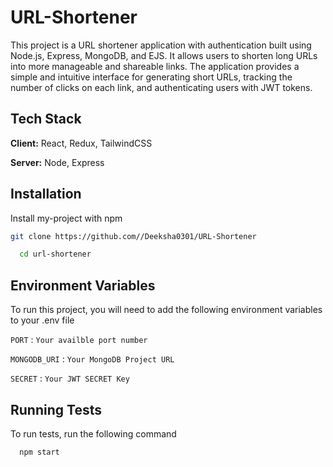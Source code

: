 
# URL-Shortener

This project is a URL shortener application with authentication built using Node.js, Express, MongoDB, and EJS. It allows users to shorten long URLs into more manageable and shareable links. The application provides a simple and intuitive interface for generating short URLs, tracking the number of clicks on each link, and authenticating users with JWT tokens.


## Tech Stack

**Client:** React, Redux, TailwindCSS

**Server:** Node, Express


## Installation

Install my-project with npm

```bash
git clone https://github.com//Deeksha0301/URL-Shortener

```
```bash
  cd url-shortener
```

    
## Environment Variables

To run this project, you will need to add the following environment variables to your .env file

`PORT` : `Your availble port number`

`MONGODB_URI` : `Your MongoDB Project URL`

`SECRET` : `Your JWT SECRET Key`


## Running Tests

To run tests, run the following command

```bash
  npm start
```


